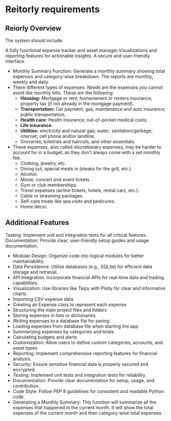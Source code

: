 # Reitorly requirements

## Reiorly Overview
The system should include:

A fully functional expense tracker and asset manager.Visualizations and reporting features for actionable insights. A secure and user-friendly interface.

* Monthly Summary Function: Generate a monthly summary showing total expenses and category-wise breakdown. The reports are monthly, weekly and daily.
* There different types of expenses: *Needs* are the expenses you cannot avoid like monthly bills. These are the following:
  * **Housing:** Mortgage or rent; homeowners or renters insurance; property tax (if not already in the mortgage payment).
  * **Transportation:** Car payment, gas, maintenance and auto insurance; public transportation. 
  * **Health care:** Health insurance; out-of-pocket medical costs.
  * **Life insurance**.
  * **Utilities:** electricity and natural gas; water; sanitation/garbage; internet; cell phone and/or landline.
  * Groceries, toiletries and haircuts, and other essentials.
* These expenses, also called discretionary expenses,  may be harder to account for in a budget, as they don’t always come with a set monthly fee.
  * Clothing, jewelry, etc.
  * Dining out, special meals in (steaks for the grill, etc.).
  * Alcohol.
  * Movie, concert and event tickets.
  * Gym or club memberships.
  * Travel expenses (airline tickets, hotels, rental cars, etc.).
  * Cable or streaming packages.
  * Self-care treats like spa visits and pedicures.
  * Home decor.

## Additional Features

Testing: Implement unit and integration tests for all critical features.
Documentation: Provide clear, user-friendly setup guides and usage documentation.
* Modular Design: Organize code into logical modules for better maintainability.
* Data Persistence: Utilize databases (e.g., SQLite) for efficient data storage and retrieval.
* API Integration: Incorporate financial APIs for real-time data and trading capabilities.
* Visualization: Use libraries like Taipy with Plotly for clear and informative charts.
* Importing CSV expense data
* Creating an Expense class to represent each expense
* Structuring the main project files and folders
* Storing expenses in lists or dictionaries
* Writing expenses to a database file for saving
* Loading expenses from database file when starting the app
* Summarizing expenses by categories and totals
* Calculating budgets and alerts
* Customization: Allow users to define custom categories, accounts, and asset types.
* Reporting: Implement comprehensive reporting features for financial analysis.
* Security: Ensure sensitive financial data is properly secured and encrypted.
* Testing: Implement unit tests and integration tests for reliability.
* Documentation: Provide clear documentation for setup, usage, and contribution.
* Code Style: Follow PEP 8 guidelines for consistent and readable Python code.
* Generating a Monthly Summary: This function will summarize all the expenses that happened in the current month. It will show the total expenses of the current month and then category-wise total expenses.
